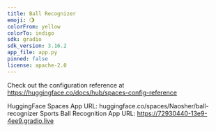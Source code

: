 ```yaml
---
title: Ball Recognizer
emoji: 🌖
colorFrom: yellow
colorTo: indigo
sdk: gradio
sdk_version: 3.16.2
app_file: app.py
pinned: false
license: apache-2.0
---
```


Check out the configuration reference at https://huggingface.co/docs/hub/spaces-config-reference <br/>

HuggingFace Spaces App URL: huggingface.co/spaces/Naosher/ball-recognizer
Sports Ball Recognition App URL: https://72930440-13e9-4ee9.gradio.live